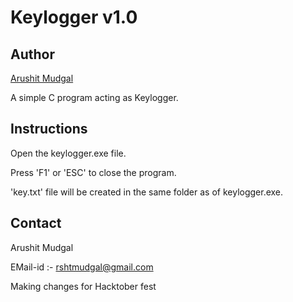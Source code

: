# Keylogger v1.0

## Author 

[Arushit Mudgal](https://github.com/kira0204)

A simple C program acting as Keylogger.

## Instructions

Open the keylogger.exe file.

Press 'F1' or 'ESC' to close the program.

'key.txt' file will be created in the same folder as of keylogger.exe.

## Contact

Arushit Mudgal

EMail-id :- rshtmudgal@gmail.com

Making changes for Hacktober fest

